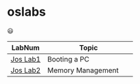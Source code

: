 # oslabs
😃

|LabNum                                                        |Topic                     |
|--------------------------------------------------------------|--------------------------|
|[Jos Lab1](https://github.com/lionelee/oslabs/tree/jos-lab1)  | Booting a PC             |
|[Jos Lab2](https://github.com/lionelee/oslabs/tree/jos-lab2)  | Memory Management        |
